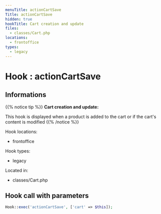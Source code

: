 ```yaml
---
menuTitle: actionCartSave
Title: actionCartSave
hidden: true
hookTitle: Cart creation and update
files:
  - classes/Cart.php
locations:
  - frontoffice
types:
  - legacy
---
```


# Hook : actionCartSave

## Informations

{{% notice tip %}}
**Cart creation and update:** 

This hook is displayed when a product is added to the cart or if the cart's content is modified
{{% /notice %}}

Hook locations: 
  - frontoffice

Hook types: 
  - legacy

Located in: 
  - classes/Cart.php

## Hook call with parameters

```php
Hook::exec('actionCartSave', ['cart' => $this]);
```